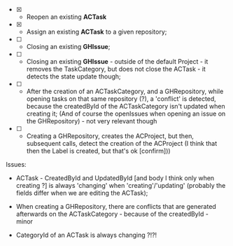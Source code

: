  - [X] - Reopen an existing **ACTask**
 - [X] - Assign an existing **ACTask** to a given repository;
 - [ ] - Closing an existing **GHIssue**;
  - [ ] - Closing an existing **GHIssue** - outside of the default Project - it removes the TaskCategory, but does not close the ACTask - it detects the state update though;
 - [ ] - After the creation of an ACTaskCategory, and a GHRepository, while opening tasks on that same repository (?), a 'conflict' is detected, because the createdById of the ACTaskCategory isn't updated when creating it; (And of course the openIssues when opening an issue on the GHRepository)  - not very relevant though 
 - [ ] - Creating a GHRepository, creates the ACProject, but then, subsequent calls, detect the creation of the ACProject (I think that then the Label is created, but that's ok [confirm]))


Issues:

- ACTask - CreatedById and UpdatedById [and body I think only when creating ?] is always 'changing' when 'creating'/'updating' (probably the fields differ when we are editing the ACTask);
- When creating a GHRepository, there are conflicts that are generated afterwards on the ACTaskCategory - because of the createdById - minor

 - CategoryId of an ACTask is always changing ?!?!
 